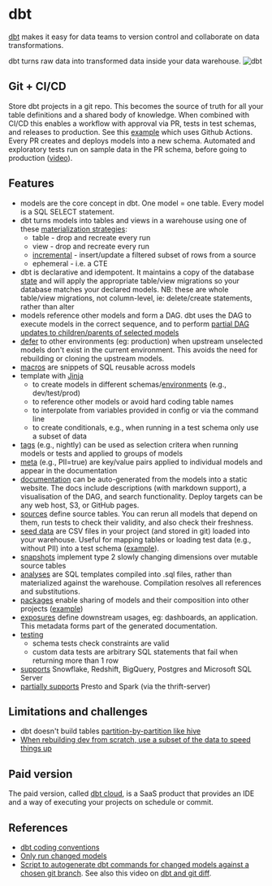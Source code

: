 # dbt

[dbt](http://getdbt.com/) makes it easy for data teams to version control and collaborate on data transformations.

dbt turns raw data into transformed data inside your data warehouse.
![dbt](https://d33wubrfki0l68.cloudfront.net/18774f02c29380c2ca7ed0a6fe06e55f275bf745/a5007/ui/img/svg/product.svg)

## Git + CI/CD

Store dbt projects in a git repo. This becomes the source of truth for all your table definitions and a shared body of knowledge. When combined with CI/CD this enables a workflow with approval via PR, tests in test schemas, and releases to production. See this [example](https://github.com/randypitcherii/cloud_cost_monitoring) which uses Github Actions. Every PR creates and deploys models into a new schema. Automated and exploratory tests run on sample data in the PR schema, before going to production ([video](https://www.youtube.com/watch?v=snp2hxxWgqk)).

## Features

- models are the core concept in dbt. One model = one table. Every model is a SQL SELECT statement.
- dbt turns models into tables and views in a warehouse using one of these [materialization strategies](https://docs.getdbt.com/docs/building-a-dbt-project/building-models/materializations):
  - table - drop and recreate every run
  - view - drop and recreate every run
  - [incremental](https://docs.getdbt.com/docs/building-a-dbt-project/building-models/configuring-incremental-models) - insert/update a filtered subset of rows from a source
  - ephemeral - i.e. a CTE
- dbt is declarative and idempotent. It maintains a copy of the database [state](https://docs.getdbt.com/docs/guides/understanding-state) and will apply the appropriate table/view migrations so your database matches your declared models. NB: these are whole table/view migrations, not column-level, ie: delete/create statements, rather than alter
- models reference other models and form a DAG. dbt uses the DAG to execute models in the correct sequence, and to perform [partial DAG updates to children/parents of selected models](https://docs.getdbt.com/reference/model-selection-syntax/)
- [defer](https://docs.getdbt.com/reference/node-selection/defer) to other environments (eg: production) when upstream unselected models don't exist in the current environment. This avoids the need for rebuilding or cloning the upstream models.
- [macros](https://docs.getdbt.com/docs/writing-code-in-dbt/macros) are snippets of SQL reusable across models
- template with [Jinja](https://docs.getdbt.com/docs/writing-code-in-dbt/getting-started-with-jinja)
  - to create models in different schemas/[environments](https://docs.getdbt.com/docs/guides/managing-environments) (e.g., dev/test/prod)
  - to reference other models or avoid hard coding table names
  - to interpolate from variables provided in config or via the command line
  - to create conditionals, e.g., when running in a test schema only use a subset of data
- [tags](https://docs.getdbt.com/docs/building-a-dbt-project/building-models/tags/) (e.g., nightly) can be used as selection critera when running models or tests and applied to groups of models
- [meta](https://docs.getdbt.com/reference/resource-configs/meta) (e.g., PII=true) are key/value pairs applied to individual models and appear in the documentation
- [documentation](https://blog.getdbt.com/using-dbt-docs/) can be auto-generated from the models into a static website. The docs include descriptions (with markdown support), a visualisation of the DAG, and search functionality. Deploy targets can be any web host, S3, or GitHub pages.
- [sources](https://docs.getdbt.com/docs/building-a-dbt-project/using-sources) define source tables. You can rerun all models that depend on them, run tests to check their validity, and also check their freshness.
- [seed data](https://docs.getdbt.com/docs/building-a-dbt-project/seeds) are CSV files in your project (and stored in git) loaded into your warehouse. Useful for mapping tables or loading test data (e.g., without PII) into a test schema ([example](https://github.com/stkbailey/fivethirtyeight-dbt-data)).
- [snapshots](https://docs.getdbt.com/docs/building-a-dbt-project/snapshots) implement type 2 slowly changing dimensions over mutable source tables
- [analyses](https://docs.getdbt.com/docs/building-a-dbt-project/analyses) are SQL templates compiled into .sql files, rather than materialized against the warehouse. Compilation resolves all references and substitutions.
- [packages](https://docs.getdbt.com/docs/guides/building-packages) enable sharing of models and their composition into other projects ([example](https://github.com/stkbailey/fivethirtyeight-dbt-data))
- [exposures](https://docs.getdbt.com/docs/building-a-dbt-project/exposures) define downstream usages, eg: dashboards, an application. This metadata forms part of the generated documentation.
- [testing](https://docs.getdbt.com/docs/building-a-dbt-project/testing-and-documentation/testing/)
  - schema tests check constraints are valid
  - custom data tests are arbitrary SQL statements that fail when returning more than 1 row
- [supports](https://docs.getdbt.com/docs/supported-databases) Snowflake, Redshift, BigQuery, Postgres and Microsoft SQL Server
- [partially supports](https://docs.getdbt.com/docs/supported-databases) Presto and Spark (via the thrift-server)

## Limitations and challenges

- dbt doesn't build tables [partition-by-partition like hive](https://discourse.getdbt.com/t/on-the-limits-of-incrementality/303/6)
- [When rebuilding dev from scratch, use a subset of the data to speed things up](https://discourse.getdbt.com/t/how-we-treat-big-data-models-in-our-dbt-setup/704/2)

## Paid version

The paid version, called [dbt cloud](https://docs.getdbt.com/docs/dbt-cloud/cloud-overview/), is a SaaS product that provides an IDE and a way of executing your projects on schedule or commit.

## References

- [dbt coding conventions](https://github.com/fishtown-analytics/corp/blob/master/dbt_coding_conventions.md)
- [Only run changed models](https://discourse.getdbt.com/t/tips-and-tricks-about-working-with-dbt/287/2)
- [Script to autogenerate dbt commands for changed models against a chosen git branch](https://gist.github.com/jtalmi/c6265c8a17120cfb150c97512cb68aa6). See also this video on [dbt and git diff](https://www.youtube.com/watch?v=m-QlIVss0UA).
